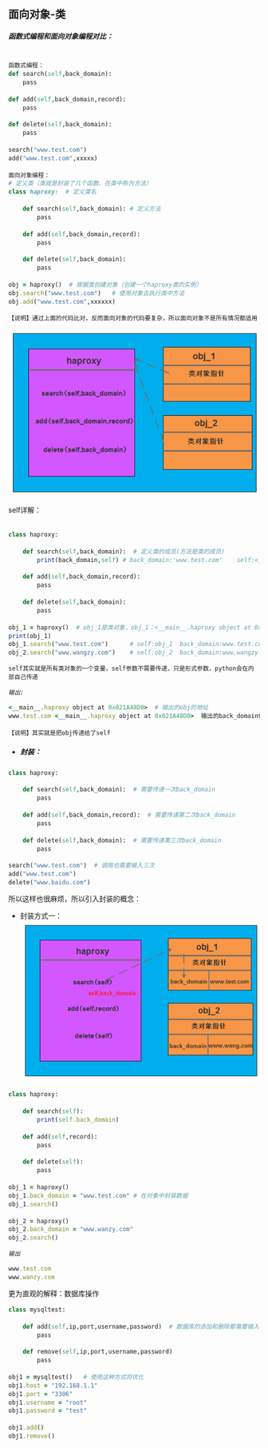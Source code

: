 ## 面向对象-类

##### 函数式编程和面向对象编程对比：

```ruby

函数式编程：
def search(self,back_domain):
    pass

def add(self,back_domain,record):
    pass
    
def delete(self,back_domain):
    pass
    
search("www.test.com")
add("www.test.com",xxxxx)

面向对象编程：
# 定义类（类就是封装了几个函数，在类中称为方法）
class haproxy:  # 定义类名

    def search(self,back_domain): # 定义方法
        pass

    def add(self,back_domain,record):
        pass
    
    def delete(self,back_domain):
        pass
    
obj = haproxy()  # 根据类创建对象（创建一个haproxy类的实例）
obj.search("www.test.com")   # 使用对象去执行类中方法
obj.add("www.test.com",xxxxxx)

【说明】通过上面的代码比对，反而面向对象的代码要复杂，所以面向对象不是所有情况都适用

```
![](https://github.com/ZongYuWang/image/blob/master/python-class1.png)

self详解：
```ruby

class haproxy:

    def search(self,back_domain):  # 定义类的成员(方法是类的成员)
        print(back_domain,self) # back_domain:'www.test.com'    self:<__main__.haproxy object at 0x021A48D0>

    def add(self,back_domain,record):
        pass

    def delete(self,back_domain):
        pass

obj_1 = haproxy()  # obj_1是类对象，obj_1：<__main__.haproxy object at 0x021A48D0>
print(obj_1)
obj_1.search("www.test.com")      # self:obj_1  back_domain:www.test.com
obj_2.search("www.wangzy.com")    # self:obj_2  back_domain:www.wangzy.com
```
`self其实就是所有类对象的一个变量，self参数不需要传递，只是形式参数，python会在内部自己传递 `   

*`输出:`*
```ruby
<__main__.haproxy object at 0x021A48D0>  # 输出的obj的地址
www.test.com <__main__.haproxy object at 0x021A48D0>  输出的back_domain值，和self地址值

【说明】其实就是把obj传递给了self
```

- ##### 封装：
```ruby
class haproxy:

    def search(self,back_domain):  # 需要传递一次back_domain
        pass

    def add(self,back_domain,record):  # 需要传递第二次back_domain
        pass

    def delete(self,back_domain):  # 需要传递第三次back_domain
        pass
      
search("www.test.com")  # 调用也需要输入三次
add("www.test.com")
delete("www.baidu.com")
```
所以这样也很麻烦，所以引入封装的概念：    

- 封装方式一：   
![](https://github.com/ZongYuWang/image/blob/master/python-class2.png)
```ruby
class haproxy:

    def search(self):
        print(self.back_domain)

    def add(self,record):
        pass

    def delete(self):
        pass

obj_1 = haproxy()
obj_1.back_domain = "www.test.com" # 在对象中封装数据
obj_1.search()

obj_2 = haproxy()
obj_2.back_domain = "www.wanzy.com"
obj_2.search()
```
*`输出`*
```ruby
www.test.com
www.wanzy.com
```
更为直观的解释：数据库操作  
```ruby
class mysqltest:

    def add(self,ip,port,username,password)  # 数据库的添加和删除都需要输入4个相同的信息
        pass
    
    def remove(self,ip,port,username,password)
        pass

obj1 = mysqltest()   # 使用这种方式将优化
obj1.host = "192.168.1.1"
obj1.port = "3306"
obj1.username = "root"
obj1.password = "test"

obj1.add()
obj1.remove()
```
